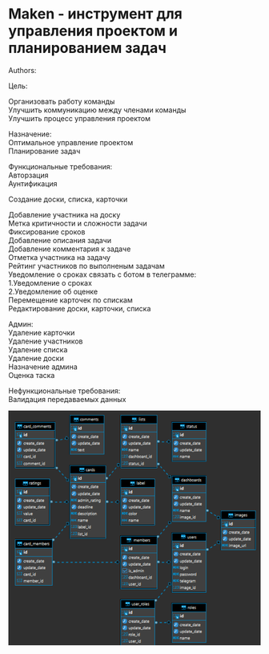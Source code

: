 # Maken - инструмент для управления проектом и планированием задач

Authors:

Цель:

Организовать работу команды<br/>
Улучшить коммуникацию между членами команды<br/>
Улучшить процесс управления проектом<br/>

Назначение:<br/>
Оптимальное управление проектом<br/>
Планирование задач<br/>

Функциональные требования:<br/>
Авторзация<br/>
Аунтификация<br/>

Создание доски, списка, карточки<br/>

Добавление участника на доску<br/>
Метка критичности и сложности задачи<br/>
Фиксирование сроков<br/>
Добавление описания задачи<br/>
Добавление комментария к задаче<br/>
Отметка участника на задачу<br/>
Рейтинг участников по выполненым задачам<br/>
Уведомление о сроках связать с ботом в телеграмме:<br/>
1.Уведомление о сроках<br/>
2.Уведомление об оценке<br/>
Перемещение карточек по спискам<br/>
Редактирование доски, карточки, списка<br/>


Админ:<br/>
Удаление карточки <br/>
Удаление участников <br/>
Удаление списка <br/>
Удаление доски <br/>
Назначение админа<br/>
Оценка таска<br/>

Нефункциональные требования:<br/>
Валидация передаваемых данных<br/>

![img.png](img.png)

